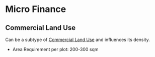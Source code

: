 # Micro Finance

## Commercial Land Use
Can be a subtype of [Commercial Land Use]() and influences its density.

* Area Requirement per plot: 200-300 sqm
